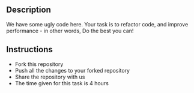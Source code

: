 ## Description
We have some ugly code here. Your task is to refactor code, and improve performance - in other words, Do the best you can!

## Instructions
- Fork this repository
- Push all the changes to your forked repository
- Share the repository with us
- The time given for this task is 4 hours